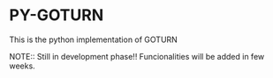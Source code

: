 # PY-GOTURN
This is the python implementation of GOTURN

NOTE:: Still in development phase!! Funcionalities will be added in few
weeks. 

